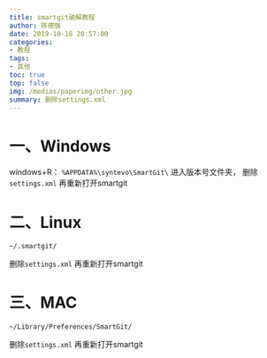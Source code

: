 ```yaml
---
title: smartgit破解教程
author: 陈德强
date: 2019-10-16 20:57:00
categories:
- 教程
tags:
- 其他
toc: true
top: false
img: /medias/paperimg/other.jpg
summary: 删除settings.xml
---
```



# 一、Windows
windows+R：
`%APPDATA%\syntevo\SmartGit\`
进入版本号文件夹，
删除`settings.xml` 再重新打开smartgit

# 二、Linux
`~/.smartgit/`

删除`settings.xml` 再重新打开smartgit

# 三、MAC
`~/Library/Preferences/SmartGit/`

删除`settings.xml` 再重新打开smartgit